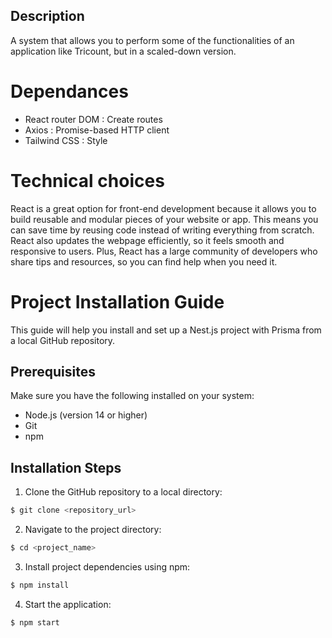 ## Description

A system that allows you to perform some of the functionalities of an application like Tricount, but in a scaled-down version.

# Dependances

- React router DOM : Create routes
- Axios : Promise-based HTTP client
- Tailwind CSS : Style

# Technical choices

React is a great option for front-end development because it allows you to build reusable and modular pieces of your website or app. This means you can save time by reusing code instead of writing everything from scratch. React also updates the webpage efficiently, so it feels smooth and responsive to users. Plus, React has a large community of developers who share tips and resources, so you can find help when you need it.

# Project Installation Guide

This guide will help you install and set up a Nest.js project with Prisma from a local GitHub repository.

## Prerequisites

Make sure you have the following installed on your system:

- Node.js (version 14 or higher)
- Git
- npm

## Installation Steps

1. Clone the GitHub repository to a local directory:

```bash
$ git clone <repository_url>
```

2. Navigate to the project directory:

```bash
$ cd <project_name>
```

3. Install project dependencies using npm:

```bash
$ npm install
```

4. Start the application:

```bash
$ npm start
```
